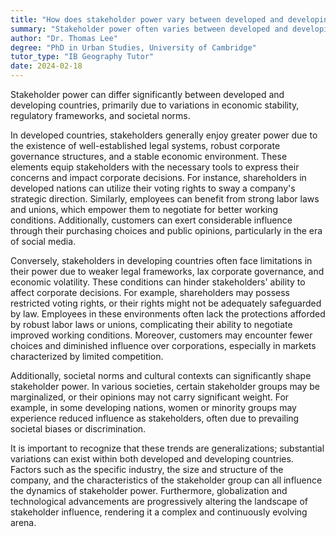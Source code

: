 ```yaml
---
title: "How does stakeholder power vary between developed and developing countries?"
summary: "Stakeholder power often varies between developed and developing countries due to differences in economic stability, regulations, and societal norms."
author: "Dr. Thomas Lee"
degree: "PhD in Urban Studies, University of Cambridge"
tutor_type: "IB Geography Tutor"
date: 2024-02-18
---
```


Stakeholder power can differ significantly between developed and developing countries, primarily due to variations in economic stability, regulatory frameworks, and societal norms.

In developed countries, stakeholders generally enjoy greater power due to the existence of well-established legal systems, robust corporate governance structures, and a stable economic environment. These elements equip stakeholders with the necessary tools to express their concerns and impact corporate decisions. For instance, shareholders in developed nations can utilize their voting rights to sway a company's strategic direction. Similarly, employees can benefit from strong labor laws and unions, which empower them to negotiate for better working conditions. Additionally, customers can exert considerable influence through their purchasing choices and public opinions, particularly in the era of social media.

Conversely, stakeholders in developing countries often face limitations in their power due to weaker legal frameworks, lax corporate governance, and economic volatility. These conditions can hinder stakeholders' ability to affect corporate decisions. For example, shareholders may possess restricted voting rights, or their rights might not be adequately safeguarded by law. Employees in these environments often lack the protections afforded by robust labor laws or unions, complicating their ability to negotiate improved working conditions. Moreover, customers may encounter fewer choices and diminished influence over corporations, especially in markets characterized by limited competition.

Additionally, societal norms and cultural contexts can significantly shape stakeholder power. In various societies, certain stakeholder groups may be marginalized, or their opinions may not carry significant weight. For example, in some developing nations, women or minority groups may experience reduced influence as stakeholders, often due to prevailing societal biases or discrimination.

It is important to recognize that these trends are generalizations; substantial variations can exist within both developed and developing countries. Factors such as the specific industry, the size and structure of the company, and the characteristics of the stakeholder group can all influence the dynamics of stakeholder power. Furthermore, globalization and technological advancements are progressively altering the landscape of stakeholder influence, rendering it a complex and continuously evolving arena.
    